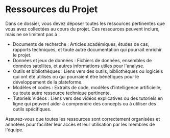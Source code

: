 # Ressources du Projet

Dans ce dossier, vous devez déposer toutes les ressources pertinentes que vous avez collectées au cours du projet. Ces ressources peuvent inclure, mais ne se limitent pas à :

- Documents de recherche : Articles académiques, études de cas, rapports techniques, et toute autre documentation qui pourrait enrichir le projet.
- Données et jeux de données : Fichiers de données, ensembles de données satellites, et autres informations utiles pour l'analyse.
- Outils et bibliothèques : Liens vers des outils, bibliothèques ou logiciels qui ont été utilisés ou qui pourraient être bénéfiques pour le développement de la plateforme.
- Modèles et codes : Extraits de code, modèles d'intelligence artificielle, ou toute autre ressource technique pertinente.
- Tutoriels Vidéos : Liens vers des vidéos explicatives ou des tutoriels en ligne qui peuvent aider à comprendre des concepts ou à utiliser des outils spécifiques.

Assurez-vous que toutes les ressources sont correctement organisées et annotées pour faciliter leur accès et leur utilisation par les membres de l'équipe.

